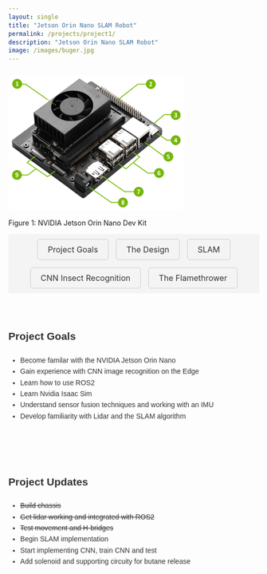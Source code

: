 ```yaml
---
layout: single
title: "Jetson Orin Nano SLAM Robot"
permalink: /projects/project1/
description: "Jetson Orin Nano SLAM Robot"
image: /images/buger.jpg
---
```


 <div class="image-container">
    <img src="/images/orin.png" alt="Robot Schematic" style="width: 70%; border-radius: 10px; margin-top: 10px;">
    <p class="image-label">Figure 1: NVIDIA Jetson Orin Nano Dev Kit</p>
  </div>

<div class="toc-container">
  <div class="toc">
    <a href="#overview" class="toc-item">Project Goals</a>
    <a href="#robot-design" class="toc-item">The Design</a>
    <a href="#testing-and-results" class="toc-item">SLAM</a>
    <a href="#future-work" class="toc-item">CNN Insect Recognition</a>
    <a href="#future-work2" class="toc-item">The Flamethrower</a>
  </div>
</div>


<!-- Project Sections -->
<section id="overview">
  <h2>Project Goals</h2>
  <ul>
    <li>Become familar with the NVIDIA Jetson Orin Nano</li>
    <li>Gain experience with CNN image recognition on the Edge</li>
    <li>Learn how to use ROS2</li>
    <li>Learn Nvidia Isaac Sim</li>
    <li>Understand sensor fusion techniques and working with an IMU</li>
    <li>Develop familiarity with Lidar and the SLAM algorithm</li>
  </ul>
</section>

<section id="robot-design">
  <h2>Project Updates</h2>
   <ul>
    <li><del>Build chassis<del></li>
    <li><del>Get lidar working and integrated with ROS2<del></li>
    <li><del>Test movement and H-bridges<del></li>
    <li>Begin SLAM implementation</li>
    <li>Start implementing CNN, train CNN and test</li>
    <li>Add solenoid and supporting circuity for butane release</li>
   </ul>
</section>



<style>
/* Table of Contents Styling */
.toc-container {
  background-color: #f4f4f4;
  padding: 10px;
  text-align: center;
  margin-bottom: 20px;
}

.toc {
  display: flex;
  gap: 15px;
  justify-content: center;
  flex-wrap: wrap;
}

.toc-item {
  display: inline-block;
  text-align: center;
  cursor: pointer;
  text-decoration: none;
  color: #333;
  font-size: 16px;
  padding: 10px 20px;
  border: 1px solid #ccc;
  border-radius: 5px;
  transition: background-color 0.3s ease, transform 0.3s ease;
}

.toc-item:hover {
  background-color: #007acc;
  color: #fff;
  transform: scale(1.05);
}

/* Section Styling */
section {
  padding: 20px 0; /* Optional: Adjust spacing above and below */
  margin: 20px 0; /* Optional: Add vertical spacing between sections */
  font-family: 'Arial', sans-serif; /* Optional: Set font family */
  font-size: 14px; /* Set font size */
  line-height: 1.6; /* Improve text readability */
  color: #333; /* Text color */
  border: none; /* Remove borders */
  background-color: transparent; /* Remove background color */
}



section img {
  max-width: 100%;
  height: auto;
  border-radius: 10px;
}

/* Heading Styling */
section h2 {
  margin-bottom: 20px;
  color: #333;
}

/* Smooth Scroll */
a[href^="#"] {
  text-decoration: none;
}

</style>

<script>
  /* Smooth Scroll Script */
  document.querySelectorAll('a[href^="#"]').forEach(anchor => {
    anchor.addEventListener('click', function(e) {
      e.preventDefault();
      document.querySelector(this.getAttribute('href')).scrollIntoView({
        behavior: 'smooth'
      });
    });
  });
</script>
